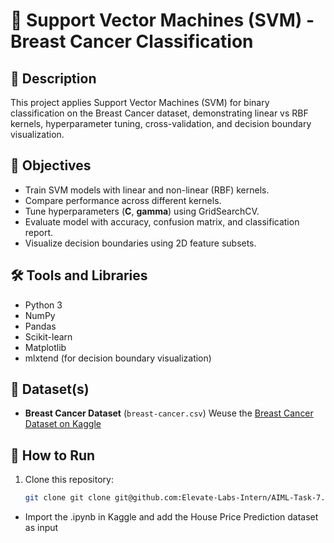 # 🧠 Support Vector Machines (SVM) - Breast Cancer Classification

## 📌 Description
This project applies Support Vector Machines (SVM) for binary classification on the Breast Cancer dataset, demonstrating linear vs RBF kernels, hyperparameter tuning, cross-validation, and decision boundary visualization.

## 🎯 Objectives
- Train SVM models with linear and non-linear (RBF) kernels.  
- Compare performance across different kernels.  
- Tune hyperparameters (**C**, **gamma**) using GridSearchCV.  
- Evaluate model with accuracy, confusion matrix, and classification report.  
- Visualize decision boundaries using 2D feature subsets.  

## 🛠 Tools and Libraries
- Python 3  
- NumPy  
- Pandas  
- Scikit-learn  
- Matplotlib  
- mlxtend (for decision boundary visualization)  

## 📂 Dataset(s)
- **Breast Cancer Dataset** (`breast-cancer.csv`)
  Weuse the [Breast Cancer Dataset on Kaggle](https://www.kaggle.com/datasets/yasserh/breast-cancer-dataset)

## 🏃 How to Run  
1. Clone this repository:  
   ```bash
   git clone git clone git@github.com:Elevate-Labs-Intern/AIML-Task-7.git
- Import the .ipynb in Kaggle and add the House Price Prediction dataset as input
